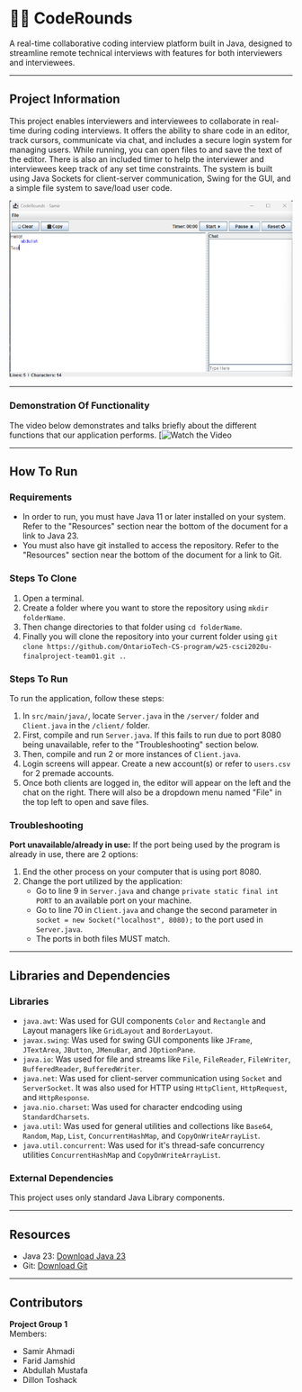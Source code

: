 # 👨‍💻 CodeRounds
A real-time collaborative coding interview platform built in Java, designed to streamline remote technical interviews with features for both interviewers and interviewees.

---

## Project Information

This project enables interviewers and interviewees to collaborate in real-time during coding interviews. It offers the ability to share code in an editor, track cursors, communicate via chat, and includes a secure login system for managing users. While running, you can open files to and save the text of the editor. There is also an included timer to help the interviewer and interviewees keep track of any set time constraints. The system is built using Java Sockets for client-server communication, Swing for the GUI, and a simple file system to save/load user code.

<div align="center">
  <img src="CodeRoundsScreenshot.png">
</div>

---

### Demonstration Of Functionality
The video below demonstrates and talks briefly about the different functions that our application performs.
[![Watch the Video](https://drive.google.com/file/d/1_PJgmlZe5YkrmrTIePYtK5ON6s9-U0aI/view?usp=sharing)

---

## How To Run

### Requirements
- In order to run, you must have Java 11 or later installed on your system. Refer to the "Resources" section near the bottom of the document for a link to Java 23.
- You must also have git installed to access the repository. Refer to the "Resources" section near the bottom of the document for a link to Git.

### Steps To Clone
1. Open a terminal.
2. Create a folder where you want to store the repository using `mkdir folderName`.
3. Then change directories to that folder using `cd folderName`.
4. Finally you will clone the repository into your current folder using `git clone https://github.com/OntarioTech-CS-program/w25-csci2020u-finalproject-team01.git .`.

### Steps To Run
To run the application, follow these steps:
  1. In `src/main/java/`, locate `Server.java` in the `/server/` folder and `Client.java` in the `/client/` folder.
  2. First, compile and run `Server.java`. If this fails to run due to port 8080 being unavailable, refer to the "Troubleshooting" section below.
  3. Then, compile and run 2 or more instances of `Client.java`.
  4. Login screens will appear. Create a new account(s) or refer to `users.csv` for 2 premade accounts.
  5. Once both clients are logged in, the editor will appear on the left and the chat on the right. There will also be a dropdown menu named "File" in the top left to open and save files.

### Troubleshooting
**Port unavailable/already in use:**
If the port being used by the program is already in use, there are 2 options:
  1. End the other process on your computer that is using port 8080.
  2. Change the port utilized by the application:
     - Go to line 9 in `Server.java` and change `private static final int PORT` to an available port on your machine.
     - Go to line 70 in `Client.java` and change the second parameter in `socket = new Socket("localhost", 8080);` to the port used in `Server.java`.
     - The ports in both files MUST match.

---

## Libraries and Dependencies

### Libraries
- `java.awt`: Was used for GUI components `Color` and `Rectangle` and Layout managers like `GridLayout` and `BorderLayout`.
- `javax.swing`: Was used for swing GUI components like `JFrame`, `JTextArea`, `JButton`, `JMenuBar`, and `JOptionPane`.
- `java.io`: Was used for file and streams like `File`, `FileReader`, `FileWriter`, `BufferedReader`, `BufferedWriter`.
- `java.net`: Was used for client-server communication using `Socket` and `ServerSocket`. It was also used for HTTP using `HttpClient`, `HttpRequest`, and `HttpResponse`.
- `java.nio.charset`: Was used for character endcoding using `StandardCharsets`.
- `java.util`: Was used for general utilities and collections like `Base64`, `Random`, `Map`, `List`, `ConcurrentHashMap`, and `CopyOnWriteArrayList`.
- `java.util.concurrent`: Was used for it's thread-safe concurrency utilities `ConcurrentHashMap` and `CopyOnWriteArrayList`.

### External Dependencies
This project uses only standard Java Library components.

---

## Resources
- Java 23: [Download Java 23](https://www.oracle.com/java/technologies/downloads/#java23)
- Git: [Download Git](https://git-scm.com/downloads)
  
---

## Contributors
**Project Group 1**\
Members:
  - Samir Ahmadi
  - Farid Jamshid
  - Abdullah Mustafa
  - Dillon Toshack
